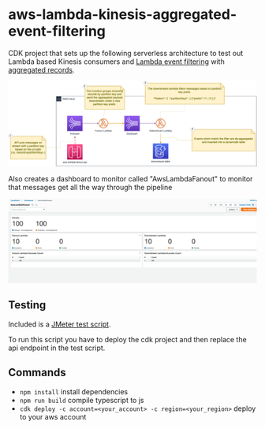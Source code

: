 # aws-lambda-kinesis-aggregated-event-filtering

CDK project that sets up the following serverless architecture to test out Lambda based Kinesis consumers and [Lambda event filtering](https://docs.aws.amazon.com/lambda/latest/dg/invocation-eventfiltering.html) with [aggregated records](https://docs.aws.amazon.com/streams/latest/dev/kinesis-kpl-concepts.html#kinesis-kpl-concepts-aggretation).

![](./images/Architecture.drawio.png)

Also creates a dashboard to monitor called "AwsLambdaFanout" to monitor that messages get all the way through the pipeline

![](./images/Dashboard.png)

## Testing

Included is a [JMeter test script](./Test.jmx). 

To run this script you have to deploy the cdk project and then replace the api endpoint in the test script.

## Commands
* `npm install`     install dependencies
* `npm run build`   compile typescript to js
* `cdk deploy -c account=<your_account> -c region=<your_region>` deploy to your aws account


